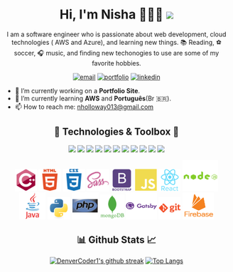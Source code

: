 <div align="center">

<h1> Hi, I'm Nisha 👩🏽‍💻 <img src="https://raw.githubusercontent.com/MartinHeinz/MartinHeinz/master/wave.gif" width ="30px">  </h1>

I am a software engineer who is passionate about web development, cloud technologies ( AWS and Azure), and learning new things.  📚 Reading, ⚽️ soccer, 🎧 music, and finding new techonogies to use are some of my favorite hobbies.

[![email](https://img.shields.io/badge/Gmail-D14836?style=for-the-badge&logo=gmail&logoColor=white)](mailto:nholloway013@gmail.com)   [![portfolio](https://img.shields.io/badge/Portfolio-FFD43B?style=for-the-badge&labelColor=darkgreen)](https://nanifour.github.io/)   [![linkedin](https://img.shields.io/badge/LinkedIn-0077B5?style=for-the-badge&logo=linkedin&logoColor=white)](https://www.linkedin.com/in/darnisha-holloway-013/)
  
</div>
  
- 🔭 I’m currently working on a **Portfolio Site**.
- 🌱 I’m currently learning **AWS** and **Português**(Br 🇧🇷).
- 📫 How to reach me: [nholloway013@gmail.com](mailto:nholloway013@gmail.com)


<div align="center">
  
## 🔧 Technologies & Toolbox  🧰

![](https://img.shields.io/badge/OS-Mac-informational?style=flat&logo=apple&logoColor=white&color=DEC0F1)  ![](https://img.shields.io/badge/Editor-Vs_Code-informational?style=flat&logo=visual-studio-code&logoColor=white&color=92cded)  ![](https://img.shields.io/badge/Editor-PyCharm-informational?style=flat&logo=pyCharm&logoColor=white&color=DEC0F1)  ![](https://img.shields.io/badge/Editor-CLion-informational?style=flat&logo=clion&logoColor=white&color=92cded)  ![](https://img.shields.io/badge/Editor-Eclipse-informational?style=flat&logo=eclipse-ide&logoColor=white&color=DEC0F1)  ![](https://img.shields.io/badge/Design-Figma-informational?style=flat&logo=Figma&logoColor=white&color=92cded)  ![](https://img.shields.io/badge/Shell-Zsh-informational?style=flat&logo=windows-terminal&logoColor=white&color=DEC0F1)  ![](https://img.shields.io/badge/Shell-Bash-informational?style=flat&logo=gnu-bash&logoColor=white&color=92cded)  ![](https://img.shields.io/badge/Package_Manager-Homebrew-informational?style=flat&logo=Homebrew&logoColor=white&color=DEC0F1)  ![](https://img.shields.io/badge/Package_Manager-Yarn-informational?style=flat&logo=yarn&logoColor=white&color=92cded)  ![](https://img.shields.io/badge/Package_Manager-Npm-informational?style=flat&logo=npm&logoColor=white&color=DEC0F1)  

<img src="https://github.com/devicons/devicon/blob/master/icons/cplusplus/cplusplus-original.svg" alt="cpp logo" width="50" height="50" />   <img src="https://github.com/devicons/devicon/blob/master/icons/html5/html5-plain-wordmark.svg" alt="html logo" width="50" height="50" />   <img src="https://github.com/devicons/devicon/blob/master/icons/css3/css3-plain-wordmark.svg" alt="css logo" width="50" height="50" />   <img src="https://github.com/devicons/devicon/blob/master/icons/sass/sass-original.svg" alt="sass logo" width="50" height="50" />   <img src="https://github.com/devicons/devicon/blob/master/icons/bootstrap/bootstrap-plain-wordmark.svg" alt="git logo" width="50" height="50" />   <img src="https://github.com/devicons/devicon/blob/master/icons/javascript/javascript-plain.svg" alt="javascript logo" width="50" height="50" />   <img src="https://github.com/devicons/devicon/blob/master/icons/react/react-original-wordmark.svg" alt="react logo" width="50" height="50" />   <img src="https://github.com/devicons/devicon/blob/master/icons/nodejs/nodejs-plain-wordmark.svg" alt="node js logo" width="80" height="70" />   <img src="https://github.com/devicons/devicon/blob/master/icons/java/java-original-wordmark.svg" alt="java logo" width="60" height="60" />   <img src="https://github.com/devicons/devicon/blob/master/icons/python/python-original.svg" alt="python logo" width="50" height="50" />   <img src="https://github.com/devicons/devicon/blob/master/icons/php/php-original.svg" alt="php logo" width="60" height="60" />   <img src="https://github.com/devicons/devicon/blob/master/icons/mongodb/mongodb-plain-wordmark.svg" alt="mongodb logo" width="55" height="55" />   <img src="https://github.com/devicons/devicon/blob/master/icons/gatsby/gatsby-plain-wordmark.svg" alt="gatsby logo" width="70" height="60" />   <img src="https://github.com/devicons/devicon/blob/master/icons/git/git-plain-wordmark.svg" alt="git logo" width="50" height="50" />   <img src="https://github.com/devicons/devicon/blob/master/icons/firebase/firebase-plain-wordmark.svg" alt="firebase logo" width="70" height="60" />


## 📊 Github Stats 📈
      
[![DenverCoder1's github streak](https://github-readme-streak-stats.herokuapp.com/?user=nanifour&theme=nightowl)](https://github.com/DenverCoder1/github-readme-streak-stats)   [![Top Langs](https://github-readme-stats.vercel.app/api/top-langs/?username=nanifour&theme=nightowl&layout=compact&hide_border)](https://github.com/anuraghazra/github-readme-stats) 

</div>
<!--
**nanifour/nanifour** is a ✨ _special_ ✨ repository because its `README.md` (this file) appears on your GitHub profile.

Here are some ideas to get you started:

- 🔭 I’m currently working on ...
- 🌱 I’m currently learning ...
- 👯 I’m looking to collaborate on ...
- 🤔 I’m looking for help with ...
- 💬 Ask me about ...
- 📫 How to reach me: ...
- 😄 Pronouns: ...
- ⚡ Fun fact: ...
-->

